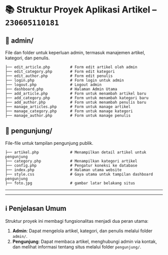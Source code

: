 # 📚 Struktur Proyek Aplikasi Artikel – `230605110181`

## 📁 admin/
File dan folder untuk keperluan admin, termasuk manajemen artikel, kategori, dan penulis.

```
├── edit_article.php         # Form edit artikel oleh admin
├── edit_category.php        # Form edit kategori
├── edit_author.php          # Form edit penulis
├── login.php                # Form login untuk admin
├── logout.php               # Logout admin
├── dashboard.php            # Halaman Admin Utama
├── add_article.php          # Form untuk menambah artikel baru
├── add_category.php         # Form untuk menambah kategori baru
├── add_author.php           # Form untuk menambah penulis baru
├── manage_articles.php      # Form untuk manage artikel
├── manage_category.php      # Form untuk manage kategori
├── manage_author.php        # Form untuk manage penulis

```

## 📁 pengunjung/
File-file untuk tampilan pengunjung publik.

```
├── artikel.php              # Menampilkan detail artikel untuk pengunjung
├── category.php             # Menampilkan kategori artikel
├── config.php               # Pengatur koneksi ke database
├── index.php                # Halaman utama website
├── style.css                # Gaya utama untuk tampilan dashboard pengunjung
├── foto.jpg                 # gambar latar belakang situs
```

---

---

## ℹ️ Penjelasan Umum

Struktur proyek ini membagi fungsionalitas menjadi dua peran utama:

1. **Admin**: Dapat mengelola artikel, kategori, dan penulis melalui folder `admin/`.
2. **Pengunjung**: Dapat membaca artikel, menghubungi admin via kontak, dan melihat informasi tentang situs melalui folder `pengunjung/`.